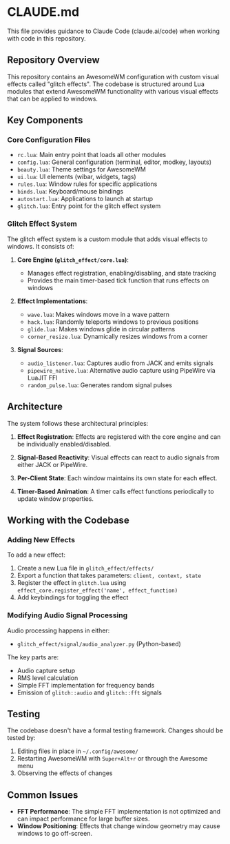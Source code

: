 # CLAUDE.md

This file provides guidance to Claude Code (claude.ai/code) when working with code in this repository.

## Repository Overview

This repository contains an AwesomeWM configuration with custom visual effects called "glitch effects". The codebase is structured around Lua modules that extend AwesomeWM functionality with various visual effects that can be applied to windows.

## Key Components

### Core Configuration Files

- `rc.lua`: Main entry point that loads all other modules
- `config.lua`: General configuration (terminal, editor, modkey, layouts)
- `beauty.lua`: Theme settings for AwesomeWM
- `ui.lua`: UI elements (wibar, widgets, tags)
- `rules.lua`: Window rules for specific applications
- `binds.lua`: Keyboard/mouse bindings
- `autostart.lua`: Applications to launch at startup
- `glitch.lua`: Entry point for the glitch effect system

### Glitch Effect System

The glitch effect system is a custom module that adds visual effects to windows. It consists of:

1. **Core Engine (`glitch_effect/core.lua`)**: 
   - Manages effect registration, enabling/disabling, and state tracking
   - Provides the main timer-based tick function that runs effects on windows

2. **Effect Implementations**:
   - `wave.lua`: Makes windows move in a wave pattern
   - `hack.lua`: Randomly teleports windows to previous positions
   - `glide.lua`: Makes windows glide in circular patterns
   - `corner_resize.lua`: Dynamically resizes windows from a corner

3. **Signal Sources**:
   - `audio_listener.lua`: Captures audio from JACK and emits signals
   - `pipewire_native.lua`: Alternative audio capture using PipeWire via LuaJIT FFI
   - `random_pulse.lua`: Generates random signal pulses

## Architecture

The system follows these architectural principles:

1. **Effect Registration**: Effects are registered with the core engine and can be individually enabled/disabled.

2. **Signal-Based Reactivity**: Visual effects can react to audio signals from either JACK or PipeWire.

3. **Per-Client State**: Each window maintains its own state for each effect.

4. **Timer-Based Animation**: A timer calls effect functions periodically to update window properties.

## Working with the Codebase

### Adding New Effects

To add a new effect:

1. Create a new Lua file in `glitch_effect/effects/`
2. Export a function that takes parameters: `client, context, state`
3. Register the effect in `glitch.lua` using `effect_core.register_effect('name', effect_function)`
4. Add keybindings for toggling the effect

### Modifying Audio Signal Processing

Audio processing happens in either:
- `glitch_effect/signal/audio_analyzer.py` (Python-based)

The key parts are:
- Audio capture setup
- RMS level calculation
- Simple FFT implementation for frequency bands
- Emission of `glitch::audio` and `glitch::fft` signals

## Testing

The codebase doesn't have a formal testing framework. Changes should be tested by:

1. Editing files in place in `~/.config/awesome/`
2. Restarting AwesomeWM with `Super+Alt+r` or through the Awesome menu
3. Observing the effects of changes

## Common Issues

- **FFT Performance**: The simple FFT implementation is not optimized and can impact performance for large buffer sizes.
- **Window Positioning**: Effects that change window geometry may cause windows to go off-screen.